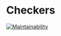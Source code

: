 # Checkers

[![Maintainability](https://api.codeclimate.com/v1/badges/1833feba0c6847a0035a/maintainability)](https://codeclimate.com/github/Catsuko/checkers/maintainability)
